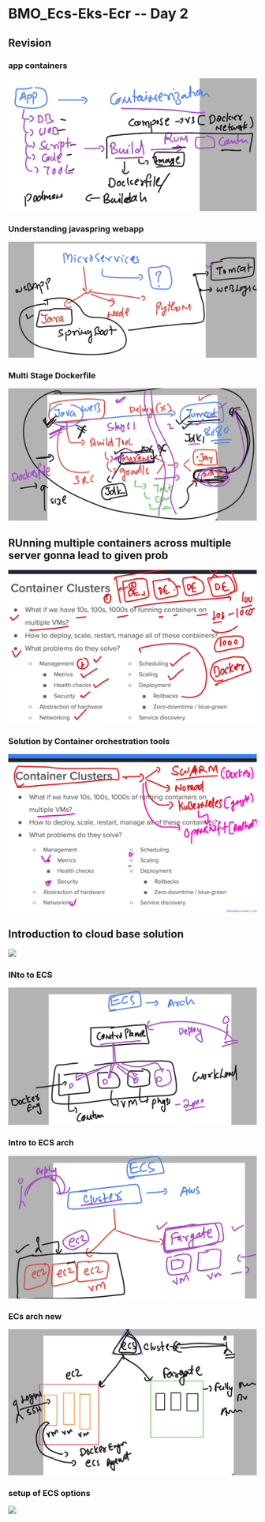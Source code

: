 # BMO_Ecs-Eks-Ecr  -- Day 2

## Revision 

### app containers 

<img src="images/rev1.png">

### Understanding javaspring webapp

<img src="images/java1.png">

### Multi Stage Dockerfile 

<img src="images/java2.png">


## RUnning multiple containers across multiple server gonna lead to given prob

<img src="images/prob.png">

### Solution by Container orchestration tools 

<img src="images/solu1.png">

## Introduction to cloud base solution 

<img src="iamges/sol2.png">

### INto to ECS 

<img src="images/ecs1.png">

### Intro to ECS arch 

<img src="images/ecs2.png">

### ECs arch new 

<img src="images/ecs3.png">

### setup of ECS options

<img src="ecs_setup.png">


